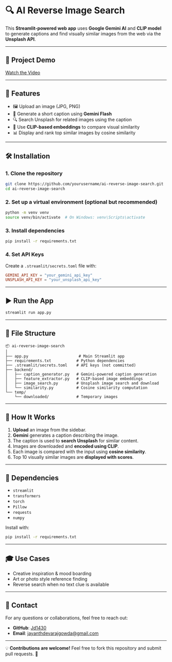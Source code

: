 # 🔍 AI Reverse Image Search

This **Streamlit-powered web app** uses **Google Gemini AI** and **CLIP model** to generate captions and find visually similar images from the web via the **Unsplash API**.

---
## 🎥 Project Demo  
[ Watch the Video](https://github.com/user-attachments/assets/70cb4ade-0bd2-41eb-971d-6b0ee3b38cfa)

---

## 🚀 Features
- 🖼️ Upload an image (JPG, PNG)
- 📝 Generate a short caption using **Gemini Flash**
- 🔍 Search Unsplash for related images using the caption
- 🎯 Use **CLIP-based embeddings** to compare visual similarity
- 📊 Display and rank top similar images by cosine similarity

---

## 🛠️ Installation

### 1. Clone the repository
```bash
git clone https://github.com/yourusername/ai-reverse-image-search.git
cd ai-reverse-image-search
```

### 2. Set up a virtual environment (optional but recommended)
```bash
python -m venv venv
source venv/bin/activate  # On Windows: venv\Scripts\activate
```

### 3. Install dependencies
```bash
pip install -r requirements.txt
```

### 4. Set API Keys
Create a `.streamlit/secrets.toml` file with:
```toml
GEMINI_API_KEY = "your_gemini_api_key"
UNSPLASH_API_KEY = "your_unsplash_api_key"
```

---

## ▶️ Run the App
```bash
streamlit run app.py
```

---

## 📂 File Structure
```
📦 ai-reverse-image-search
│
├── app.py                      # Main Streamlit app
├── requirements.txt           # Python dependencies
├── .streamlit/secrets.toml    # API keys (not committed)
├── backend/
│   ├── caption_generator.py   # Gemini-powered caption generation
│   ├── feature_extractor.py   # CLIP-based image embeddings
│   ├── image_search.py        # Unsplash image search and download
│   └── similarity.py          # Cosine similarity computation
└── temp/
    └── downloaded/            # Temporary images
```

---

## 🧠 How It Works
1. **Upload** an image from the sidebar.
2. **Gemini** generates a caption describing the image.
3. The caption is used to **search Unsplash** for similar content.
4. Images are downloaded and **encoded using CLIP**.
5. Each image is compared with the input using **cosine similarity**.
6. Top 10 visually similar images are **displayed with scores**.

---

## 📌 Dependencies
- `streamlit`
- `transformers`
- `torch`
- `Pillow`
- `requests`
- `numpy`

Install with:
```bash
pip install -r requirements.txt
```

---

## 🎓 Use Cases
- Creative inspiration & mood boarding
- Art or photo style reference finding
- Reverse search when no text clue is available

---
## 🔗 Contact
For any questions or collaborations, feel free to reach out:
- **GitHub**: [Jd1430](https://github.com/Jd1430)
- **Email**: jayanthdevarajgowda@gmail.com

---
💡 **Contributions are welcome!** Feel free to fork this repository and submit pull requests. 🚀
